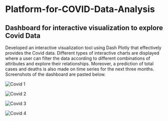 # Platform-for-COVID-Data-Analysis
## Dashboard for interactive visualization to explore Covid Data
Developed an interactive visualization tool using Dash Plotly that effectively provides the Covid data. Different types of interactive charts are displayed where a user can filter the data according to different combinations of attributes and explore their relationships. Moreover, a prediction of total cases and deaths is also made on time series for the next three months. Screenshots of the dashboard are pasted below.


![Covid 1](https://user-images.githubusercontent.com/99319852/232527611-f674aa9a-3c14-4312-bdbd-9adc0339b0be.png)

![Covid 2](https://user-images.githubusercontent.com/99319852/232527704-b33bc97b-3dcf-4989-af2d-04f619ee6354.png)

![Covid 3](https://user-images.githubusercontent.com/99319852/232527756-c39e5f87-6b33-401d-9b1a-f49b0c48f008.png)

![Covid 4](https://user-images.githubusercontent.com/99319852/232527800-d244fe00-be97-4c19-bedd-46ea02642189.png)
